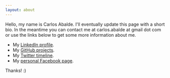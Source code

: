 ```yaml
---
layout: about
---
```


Hello, my name is Carlos Abalde. I'll eventually update this page with a short bio. In the meantime you can contact me at carlos.abalde at gmail dot com or use the links below to get some more information about me.

- My [LinkedIn profile](https://www.linkedin.com/in/carlosabalde).
- My [GitHub projects](https://github.com/carlosabalde).
- My [Twitter timeline](https://twitter.com/carlosabalde).
- My [personal Facebook page](https://www.facebook.com/carlosabalde).

Thanks! :)
